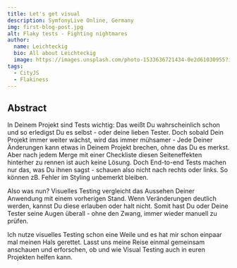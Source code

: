 ```yaml
---
title: Let's get visual
description: SymfonyLive Online, Germany
img: first-blog-post.jpg
alt: Flaky tests - Fighting nightmares
author:
  name: Leichteckig
  bio: All about Leichteckig
  image: https://images.unsplash.com/photo-1533636721434-0e2d61030955?ixlib=rb-1.2.1&ixid=eyJhcHBfaWQiOjEyMDd9&auto=format&fit=crop&w=2550&q=80
tags:
  - CityJS
  - Flakiness
---
```


## Abstract

In Deinem Projekt sind Tests wichtig: Das weißt Du wahrscheinlich schon und so erledigst Du es selbst - oder deine lieben Tester. Doch sobald Dein Projekt immer weiter wächst, wird das immer mühsamer - Jede Deiner Änderungen kann etwas in Deinem Projekt brechen, ohne das Du es merkst. Aber nach jedem Merge mit einer Checkliste diesen Seiteneffekten hinterher zu rennen ist auch keine Lösung. Doch End-to-end Tests machen nur das, was Du ihnen sagst - schauen also nicht nach rechts oder links. So können zB. Fehler im Styling unbemerkt bleiben.

Also was nun? Visuelles Testing vergleicht das Aussehen Deiner Anwendung mit einem vorherigen Stand. Wenn Veränderungen deutlich werden, kannst Du diese erlauben oder halt nicht. Somit hast Du oder Deine Tester seine Augen überall - ohne den Zwang, immer wieder manuell zu prüfen.

Ich nutze visuelles Testing schon eine Weile und es hat mir schon einpaar mal meinen Hals gerettet. Lasst uns meine Reise einmal gemeinsam anschauen und erforschen, ob und wie Visual Testing auch in euren Projekten helfen kann.

